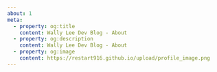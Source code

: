 ```yaml
---
about: 1
meta:
  - property: og:title
    content: Wally Lee Dev Blog - About
  - property: og:description
    content: Wally Lee Dev Blog - About
  - property: og:image
    content: https://restart916.github.io/upload/profile_image.png
---
```


